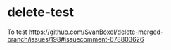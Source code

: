 # delete-test

To test https://github.com/SvanBoxel/delete-merged-branch/issues/198#issuecomment-678803626

